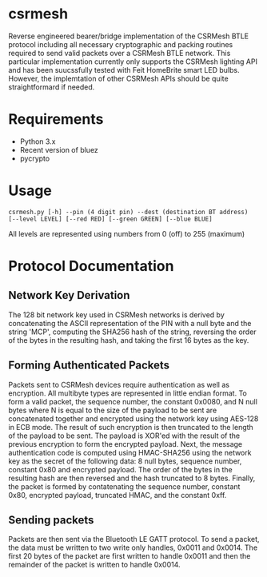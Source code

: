 # csrmesh
Reverse engineered bearer/bridge implementation of the CSRMesh BTLE protocol including all necessary cryptographic and packing routines required to send valid packets over a CSRMesh BTLE network. This particular implementation currently only supports the CSRMesh lighting API and has been suucssfully tested with Feit HomeBrite smart LED bulbs. However, the implemtation of other CSRMesh APIs should be quite straightformard if needed.

# Requirements
 * Python 3.x
 * Recent version of bluez
 * pycrypto

# Usage
    csrmesh.py [-h] --pin (4 digit pin) --dest (destination BT address) 
    [--level LEVEL] [--red RED] [--green GREEN] [--blue BLUE]
All levels are represented using numbers from 0 (off) to 255 (maximum)

# Protocol Documentation
## Network Key Derivation
The 128 bit network key used in CSRMesh networks is derived by concatenating the ASCII representation of the PIN with a null byte and the string 'MCP', computing the SHA256 hash of the string, reversing the order of the bytes in the resulting hash, and taking the first 16 bytes as the key.

## Forming Authenticated Packets
Packets sent to CSRMesh devices require authentication as well as encryption. All multibyte types are represented in little endian format. To form a valid packet, the sequence number, the constant 0x0080, and N null bytes where N is equal to the size of the payload to be sent are concatenated together and encrypted using the network key using AES-128 in ECB mode. The result of such encryption is then truncated to the length of the payload to be sent. The payload is XOR'ed with the result of the previous encryption to form the encrypted payload. Next, the message authentication code is computed using HMAC-SHA256 using the network key as the secret of the following data: 8 null bytes, sequence number, constant 0x80 and encrypted payload. The order of the bytes in the resulting hash are then reversed and the hash truncated to 8 bytes. Finally, the packet is formed by contatenating the sequence number, constant 0x80, encrypted payload, truncated HMAC, and the constant 0xff.

## Sending packets
Packets are then sent via the Bluetooth LE GATT protocol. To send a packet, the data must be written to two write only handles, 0x0011 and 0x0014. The first 20 bytes of the packet are first written to handle 0x0011 and then the remainder of the packet is written to handle 0x0014.
